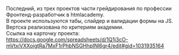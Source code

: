 Последний, из трех проектов части грейдирования по профессии Фронтенд-разработчик в htmlacademy.<br>
В проекте используются табы, слайдер и валидации формы на JS.<br>
Вертска реализована по критериям академии.<br>
Ссылка на карточку проекта: https://docs.google.com/spreadsheets/d/1Q1j3cO-mVtxiVXXoigtRa7MxF1rPhbNSGHhpINl6gr4/edit#gid=1031935164
